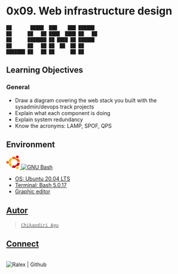 # 0x09. Web infrastructure design

```nginx
██       █████  ███    ███ ██████
██      ██   ██ ████  ████ ██   ██
██      ███████ ██ ████ ██ ██████
██      ██   ██ ██  ██  ██ ██
███████ ██   ██ ██      ██ ██
```

## Learning Objectives

### General

* Draw a diagram covering the web stack you built with the sysadmin/devops track projects
* Explain what each component is doing
* Explain system redundancy
* Know the acronyms: LAMP, SPOF, QPS

## Environment

<div>
<!-- Ubuntu --> <a href="https://ubuntu.com/" target="_blank"><img height="36px" src="https://raw.githubusercontent.com/ralexrivero/xelar_theme_profile/main/icons/ubuntu-icon.svg" alt="Ubuntu"> </a> <!-- GNU Bash --> <a href="https://www.gnu.org/software/bash/" target="_blank"><img height="36px" src="https://raw.githubusercontent.com/NaGu-Tech/xelar_theme_profile/main/icons/gnu-bash-logo.svg" alt="GNU Bash">
</div>

* OS: Ubuntu 20.04 LTS
* Terminal: Bash 5.0.17
* Graphic editor

## Autor

>```Chikaodiri Agu```

## Connect

<br>
<div>
<!-- Github -->
<a href="https://github.com/NaGu-Tech/" target="_blank"> <img align="left" src="https://img.shields.io/github/followers/ralexrivero?style=social" alt="Ralex | Github"> </a>
</br>
</div>
